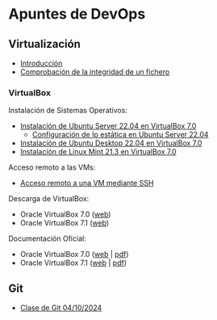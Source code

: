 # Apuntes de DevOps

## Virtualización

* [Introducción](./apuntes/virtualizacion/intro-virtualizacion.md)
* [Comprobación de la integridad de un fichero](./apuntes/virtualizacion/integrity-check.md)

### VirtualBox

Instalación de Sistemas Operativos:

* [Instalación de Ubuntu Server 22.04 en VirtualBox 7.0](./apuntes/virtualizacion/ub-server22.04.md)
    * [Configuración de Ip estática en Ubuntu Server 22.04](./apuntes/virtualizacion/ub-server22.04-static-ip.md)
* [Instalación de Ubuntu Desktop 22.04 en VirtualBox 7.0](./apuntes/virtualizacion/ub-desktop22.04.md)
* [Instalación de Linux Mint 21.3 en VirtualBox 7.0](./apuntes/virtualizacion/linux-mint21.3.md)

Acceso remoto a las VMs:

* [Acceso remoto a una VM mediante SSH](./apuntes/virtualizacion/vbox-ssh-access.md)

Descarga de VirtualBox:
* Oracle VirtualBox 7.0 ([web](https://www.virtualbox.org/wiki/Download_Old_Builds_7_0))
* Oracle VirtualBox 7.1 ([web](https://www.virtualbox.org/wiki/Downloads))

Documentación Oficial:
* Oracle VirtualBox 7.0 ([web](https://docs.oracle.com/en/virtualization/virtualbox/7.0/user/index.html) | [pdf](https://docs.oracle.com/en/virtualization/virtualbox/7.0/user/EN-VBOX-7-0-USER.pdf))
* Oracle VirtualBox 7.1 ([web](https://docs.oracle.com/en/virtualization/virtualbox/7.1/user/index.html) | [pdf](https://docs.oracle.com/en/virtualization/virtualbox/7.1/user/EN-VBOX-7-1-USER.pdf))

## Git

* [Clase de Git 04/10/2024](./apuntes/git/clase-git-20241003.md)
